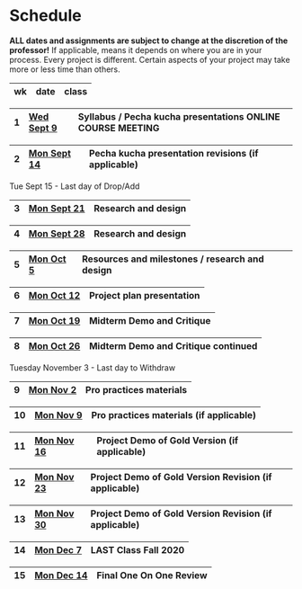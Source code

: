 # Schedule

**ALL dates and assignments are subject to change at the discretion of the professor!** If applicable, means it depends on where you are in your process. Every project is different. Certain aspects of your project may take more or less time than others.

| wk | date | class |
| :--- | :--- | :--- |


| 1 | [Wed Sept 9](week1_detail.md) | Syllabus / Pecha kucha presentations ONLINE COURSE MEETING |
| :--- | :--- | :--- |


| 2 | [Mon Sept 14](week2_detail.md) | Pecha kucha presentation revisions \(if applicable\) |
| :--- | :--- | :--- |

Tue Sept 15 - Last day of Drop/Add

| 3 | [Mon Sept 21](week3_detail.md) | Research and design |
| :--- | :--- | :--- |


| 4 | [Mon Sept 28](week4_detail.md) | Research and design |
| :--- | :--- | :--- |


| 5 | [Mon Oct 5](week5_detail.md) | Resources and milestones / research and design |
| :--- | :--- | :--- |


| 6 | [Mon Oct 12](week6_detail.md) | Project plan presentation |
| :--- | :--- | :--- |


| 7 | [Mon Oct 19](week7_detail.md) | **Midterm Demo and Critique**  |
| :--- | :--- | :--- |


| 8 | [Mon Oct 26](week8_detail.md) | **Midterm Demo and Critique continued**  |
| :--- | :--- | :--- |


Tuesday November 3 - Last day to Withdraw

| 9 | [Mon Nov 2](week9_detail.md) | Pro practices materials |
| :--- | :--- | :--- |


| 10 |  [Mon Nov 9](week10_detail.md) | Pro practices materials \(if applicable\) |
| :--- | :--- | :--- |


| 11 | [Mon Nov 16](week11_detail.md) | Project Demo of Gold Version \(if applicable\) |
| :--- | :--- | :--- |


| 12 | [Mon Nov 23](week12_detail.md) | Project Demo of Gold Version Revision \(if applicable\) |
| :--- | :--- | :--- |


| 13 | [Mon Nov 30](week13_detail.md) | Project Demo of Gold Version Revision \(if applicable\) |
| :--- | :--- | :--- |


| 14 | [Mon Dec 7](week14_detail.md) | **LAST Class Fall 2020** |
| :--- | :--- | :--- |


| 15 | [Mon Dec 14](week15_detail.md) |  **Final One On One Review** |
| :--- | :--- | :--- |


